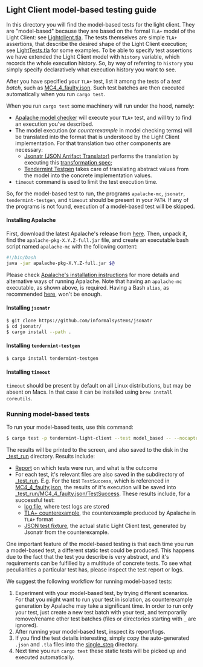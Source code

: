 ## Light Client model-based testing guide

In this directory you will find the model-based tests for the light client. 
They are "model-based" because they are based on the formal `TLA+` model of the Light Client: see [Lightclient.tla](Lightclient_003_draft.tla).
The tests themselves are simple `TLA+` assertions, that describe the desired shape of the Light Client execution; 
see [LightTests.tla](LightTests.tla) for some examples. 
To be able to specify test assertions we have extended the Light Client model with `history` variable, 
which records the whole execution history. 
So, by way of referring to `history` you simply specify declaratively what execution history you want to see.

After you have specified your `TLA+` test, list it among the tests of a _test batch_, such as [MC4_4_faulty.json](MC4_4_faulty.json). 
Such test batches are then executed automatically when you run `cargo test`.

When you run `cargo test` some machinery will run under the hood, namely:
* [Apalache model checker](https://github.com/informalsystems/apalache) 
  will execute your `TLA+` test, and will try to find an execution you've described.
* The model execution (or _counterexample_ in model checking terms) 
  will be translated into the format that is understood by the Light Client implementation.
  For that translation two other components are necessary:
  * [Jsonatr (JSON Arrifact Translator)](https://github.com/informalsystems/jsonatr) 
    performs the translation by executing this [transformation spec](_jsonatr-lib/apalache_to_lite_test.json);
  * [Tendermint Testgen](https://github.com/informalsystems/tendermint-rs/tree/master/testgen)
  takes care of translating abstract values from the model into the concrete implementation values.
* `timeout` command is used to limit the test execution time.

So, for the model-based test to run, the programs `apalache-mc`, `jsonatr`, 
`tendermint-testgen`, and `timeout` should be present in your `PATH`. 
If any of the programs is not found, execution of a model-based test will be skipped.

#### Installing Apalache

First, download the latest Apalache's release from [here](https://github.com/informalsystems/apalache/releases).
Then, unpack it, find the `apalache-pkg-X.Y.Z-full.jar` file, and create an executable bash script named `apalache-mc` with the following content:

```bash
#!/bin/bash
java -jar apalache-pkg-X.Y.Z-full.jar $@
```

Please check [Apalache's installation instructions](https://apalache.informal.systems/docs/apalache/installation/index.html) for more details and alternative ways of running Apalache.
Note that having an `apalache-mc` executable, as shown above, is required. Having a Bash `alias`, as recommended [here](https://apalache.informal.systems/docs/apalache/installation/docker.html#setting-an-alias), won't be enough.

#### Installing `jsonatr`

```bash
$ git clone https://github.com/informalsystems/jsonatr
$ cd jsonatr/
$ cargo install --path .
```

#### Installing `tendermint-testgen`

```bash
$ cargo install tendermint-testgen
```

#### Installing `timeout`
`timeout` should be present by default on all Linux distributions, but may be absent on Macs. In that case it can be installed using `brew install coreutils`. 

### Running model-based tests

To run your model-based tests, use this command:
 
 ```bash
$ cargo test -p tendermint-light-client --test model_based -- --nocapture
 ```

The results will be printed to the screen, 
and also saved to the disk in the [_test_run](_test_run) directory.
Results include:
* [Report](_test_run/report) on which tests were run, and what is the outcome
* For each test, it's relevant files are also saved in the subdirectory of [_test_run](_test_run). 
  E.g. For the test `TestSuccess`, which is referenced in [MC4_4_faulty.json](MC4_4_faulty.json), 
  the results of it's execution will be saved into [_test_run/MC4_4_faulty.json/TestSuccess](_test_run/MC4_4_faulty.json/TestSuccess).
  These results include, for a successful test:
  * [log file](_test_run/MC4_4_faulty.json/TestSuccess/log), where test logs are stored
  * [TLA+ counterexample](_test_run/MC4_4_faulty.json/TestSuccess/MC4_4_faulty_TestSuccess.tla), 
  the counterexample produced by Apalache in `TLA+` format
  * [JSON test fixture](_test_run/MC4_4_faulty.json/TestSuccess/MC4_4_faulty_TestSuccess.json), 
  the actual static Light Client test, generated by Jsonatr from the counterexample.
       
One important feature of the model-based testing is that each time you run a model-based test, 
a different static test could be produced. This happens due to the fact that the test you describe
is very abstract, and it's requirements can be fulfilled by a multitude of concrete tests. 
To see what peculiarities a particular test has, please inspect the test report or logs.

We suggest the following workflow for running model-based tests:

1. Experiment with your model-based test, by trying different scenarios. 
For that you might want to run your test in isolation, 
as counterexample generation by Apalache may take a significant time. 
In order to run only your test, just create a new test batch with your test, 
and temporarily remove/rename other test batches (files or directories starting with `_` are ignored).
2. After running your model-based test, inspect its report/logs. 
3. If you find the test details interesting, simply copy the auto-generated `.json` and `.tla` 
files into the [single_step](single_step) directory.
4. Next time you run `cargo test` these static tests will be picked up and executed automatically.

 
